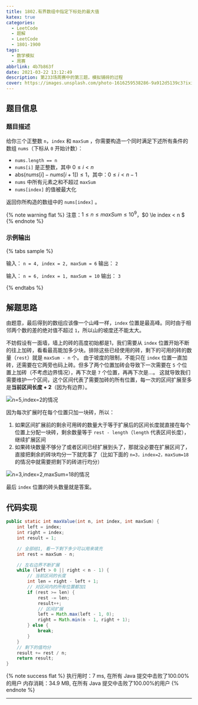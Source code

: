 ```yaml
---
title: 1802.有界数组中指定下标处的最大值
katex: true
categories:
  - LeetCode
  - 题解
  - LeetCode
  - 1801-1900
tags:
  - 数学模拟
  - 周赛
abbrlink: 4b7b863f
date: 2021-03-22 13:12:49
description: 第233场周赛中的第三题，模拟铺砖的过程
cover: https://images.unsplash.com/photo-1616259538286-9a912d5139c3?ixid=MXwxMjA3fDB8MHxwaG90by1wYWdlfHx8fGVufDB8fHw%3D&ixlib=rb-1.2.1&auto=format&fit=crop&w=1667&q=80
---
```


## 题目信息

### 题目描述

给你三个正整数 `n`，`index` 和 `maxSum` ，你需要构造一个同时满足下述所有条件的数组 `nums`（下标从 `0` 开始计数）：

- `nums.length == n`
- `nums[i]` 是正整数，其中 $0 \le i < n$
- $\text{abs}(nums[i] - nums[i+1]) \le 1$，其中：$0 \le i < n-1$
- `nums` 中所有元素之和不超过 `maxSum`
- `nums[index]` 的值被最大化

返回你所构造的数组中的 `nums[index]` 。

{% note warning flat %}
注意：$1 \le n \le maxSum \le 10^9$，$0 \le index < n $
{% endnote %}

### 示例输出

{% tabs sample %}
<!-- tab 示例输出1 -->
输入： `n = 4, index = 2, maxSum = 6`
输出： `2`
<!-- endtab -->

<!-- tab 示例输出2 -->
输入： `n = 6, index = 1, maxSum = 10`
输出： `3`
<!-- endtab -->
{% endtabs %}

## 解题思路

由题意，最后得到的数组应该像一个山峰一样，`index` 位置是最高峰。同时由于相邻两个数的差的绝对值不超过 `1`，所以山的坡度还不能太大。

不妨假设有一面墙，墙上的砖的高度初始都是1，我们需要从 `index` 位置开始不断的往上加砖，看看最高能加多少块。排除这些已经使用的砖，剩下的可用的砖的数量（`rest`）就是 `maxSum - n` 个。
由于坡度的限制，不能只在 `index` 位置一直加砖，还需要在它两旁也码上砖。但多了两个位置加砖会导致下一次需要在 `5` 个位置上加砖（不考虑边界情况），再下次是 `7` 个位置，再再下次是...。
这就导致我们需要维护一个区间，这个区间代表了需要加砖的所有位置，每一次的区间扩展至多是**当前区间长度 + 2**（因为有边界）。

![n=5,index=2的情况](https://i.loli.net/2021/03/22/GAPHifoBb1CZLm5.png)

因为每次扩展时在每个位置只加一块砖，所以：
1. 如果区间扩展前的剩余可用砖的数量大于等于扩展后的区间长度就直接在每个位置上分配一块砖，剩余数量等于 `rest - length`（`length` 代表区间长度），继续扩展区间
2. 如果砖块数量不够分了或者区间已经扩展到头了，那就没必要在扩展区间了，直接把剩余的砖块均分一下就完事了（比如下面的 `n=3，index=2，maxSum=18` 的情况中就需要把剩下的砖进行均分）

![n=3,index=2,maxSum=18的情况](https://i.loli.net/2021/03/22/TGvkOp94rlBqozf.png)

最后 `index` 位置的砖头数量就是答案。

## 代码实现

```java
public static int maxValue(int n, int index, int maxSum) {
    int left = index;
    int right = index;
    int result = 1;

    // 全部给1, 看一下剩下多少可以用来填充
    int rest = maxSum - n;

    // 左右边界不断扩展
    while (left > 0 || right < n - 1) {
        // 当前区间的长度
        int len = right - left + 1;
        // 对区间内的所有位置都加1
        if (rest >= len) {
            rest -= len;
            result++;
            // 区间扩展
            left = Math.max(left - 1, 0);
            right = Math.min(n - 1, right + 1);
        } else {
            break;
        }
    }
    // 剩下的值均分
    result += rest / n;
    return result;
}
```

{% note success flat %}
执行用时：7 ms, 在所有 Java 提交中击败了100.00%的用户
内存消耗：34.9 MB, 在所有 Java 提交中击败了100.00%的用户
{% endnote %}

---
